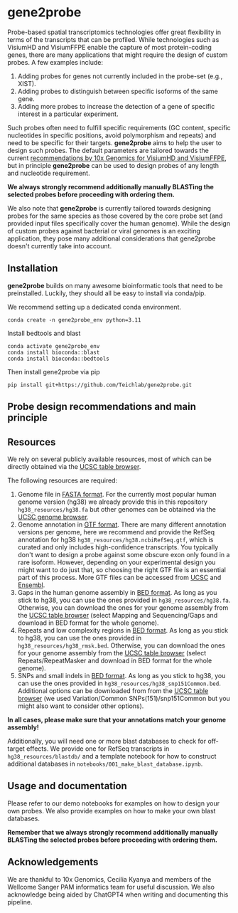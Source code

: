 # gene2probe

Probe-based spatial transcriptomics technologies offer great flexibility in terms of the transcripts that can be profiled. 
While technologies such as VisiumHD and VisiumFFPE enable the capture of most protein-coding genes, there are many applications that might require the design of custom probes.
A few examples include:

1. Adding probes for genes not currently included in the probe-set (e.g., XIST).
2. Adding probes to distinguish between specific isoforms of the same gene.
3. Adding more probes to increase the detection of a gene of specific interest in a particular experiment.

Such probes often need to fulfill specific requirements (GC content, specific nucleotides in specific positions, avoid polymorphism and repeats) and need to be specific for their targets. 
**gene2probe** aims to help the user to design such probes. The default parameters are tailored towards the current [recommendations by 10x Genomics for VisiumHD and VisiumFFPE](https://cdn.10xgenomics.com/image/upload/v1697739385/support-documents/CG000621_CustomProbeDesign_TechNote_RevC.pdf), but in principle **gene2probe** can be used to design probes of any length and nucleotide requirement.

**We always strongly recommend additionally manually BLASTing the selected probes before proceeding with ordering them.**

We also note that **gene2probe** is currently tailored towards designing probes for the same species as those covered by the core probe set (and provided input files specifically cover the human genome). 
While the design of custom probes against bacterial or viral genomes is an exciting application, they pose many additional considerations that gene2probe doesn't currently take into account.

## Installation

**gene2probe** builds on many awesome bioinformatic tools that need to be preinstalled. Luckily, they should all be easy to install via conda/pip.

We recommend setting up a dedicated conda environment.

```
conda create -n gene2probe_env python=3.11
```

Install bedtools and blast

```
conda activate gene2probe_env
conda install bioconda::blast
conda install bioconda::bedtools
```

Then install gene2probe via pip

```
pip install git+https://github.com/Teichlab/gene2probe.git
```

## Probe design recommendations and main principle


## Resources

We rely on several publicly available resources, most of which can be directly obtained via the [UCSC table browser](https://genome.ucsc.edu/cgi-bin/hgTables).

The following resources are required:
1. Genome file in [FASTA format](https://en.wikipedia.org/wiki/FASTA_format). For the currently most popular human genome version (hg38) we already provide this in this repository `hg38_resources/hg38.fa` but other genomes can be obtained via the [UCSC genome browser](https://hgdownload.soe.ucsc.edu/downloads.html).
2. Genome annotation in [GTF format](https://genome.ucsc.edu/FAQ/FAQformat.html#format4). There are many different annotation versions per genome, here we recommend and provide the RefSeq annotation for hg38 `hg38_resources/hg38.ncbiRefSeq.gtf`, which is curated and only includes high-confidence transcripts. 
You typically don't want to design a probe against some obscure exon only found in a rare isoform. However, depending on your experimental design you might want to do just that, so choosing the right GTF file is an essential part of this process. 
More GTF files can be accessed from [UCSC](https://genome.ucsc.edu/cgi-bin/hgTables) and [Ensembl](https://ftp.ensembl.org/pub/current_gtf/homo_sapiens/).
3. Gaps in the human genome assembly in [BED format](https://genome.ucsc.edu/FAQ/FAQformat.html#format1). As long as you stick to hg38, you can use the ones provided in `hg38_resources/hg38.fa`. Otherwise, you can download the ones for your genome assembly from the [UCSC table browser](https://genome.ucsc.edu/cgi-bin/hgTables) (select Mapping and Sequencing/Gaps and download in BED format for the whole genome).
4. Repeats and low complexity regions in [BED format](https://genome.ucsc.edu/FAQ/FAQformat.html#format1). As long as you stick to hg38, you can use the ones provided in `hg38_resources/hg38_rmsk.bed`. Otherwise, you can download the ones for your genome assembly from the [UCSC table browser](https://genome.ucsc.edu/cgi-bin/hgTables) (select Repeats/RepeatMasker and download in BED format for the whole genome).
5. SNPs and small indels in [BED format](https://genome.ucsc.edu/FAQ/FAQformat.html#format1). As long as you stick to hg38, you can use the ones provided in `hg38_resources/hg38_snp151Common.bed`. Additional options can be downloaded from from the [UCSC table browser](https://genome.ucsc.edu/cgi-bin/hgTables) (we used Variation/Common SNPs(151)/snp151Common but you might also want to consider other options).

 **In all cases, please make sure that your annotations match your genome assembly!**

Additionally, you will need one or more blast databases to check for off-target effects. We provide one for RefSeq transcripts in `hg38_resources/blastdb/` and a template notebook for how to construct additional databases in `notebooks/001_make_blast_database.ipynb`.

## Usage and documentation

Please refer to our demo notebooks for examples on how to design your own probes.
We also provide examples on how to make your own blast databases.

**Remember that we always strongly recommend additionally manually BLASTing the selected probes before proceeding with ordering them.**

## Acknowledgements

We are thankful to 10x Genomics, Cecilia Kyanya and members of the Wellcome Sanger PAM informatics team for useful discussion. We also acknowledge being aided by ChatGPT4 when writing and documenting this pipeline.
